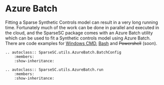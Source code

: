 # Azure Batch

Fitting a Sparse Synthetic Controls model can result in a very long running
time. Fortunately much of the work can be done in parallel and executed in
the cloud, and the SparseSC package comes with an Azure Batch utility which
can be used to fit a Synthetic controls model using Azure Batch.  There are
code examples for [Windows CMD](./azure-batch-cmd.md),
[Bash](./azure-batch-bash.md) and ~~Powershell~~ (soon).


```eval_rst
.. autoclass:: SparseSC.utils.AzureBatch.BatchConfig
    :members:
    :show-inheritance:

```

```eval_rst
.. autoclass:: SparseSC.utils.AzureBatch.run
    :members:
    :show-inheritance:

```

